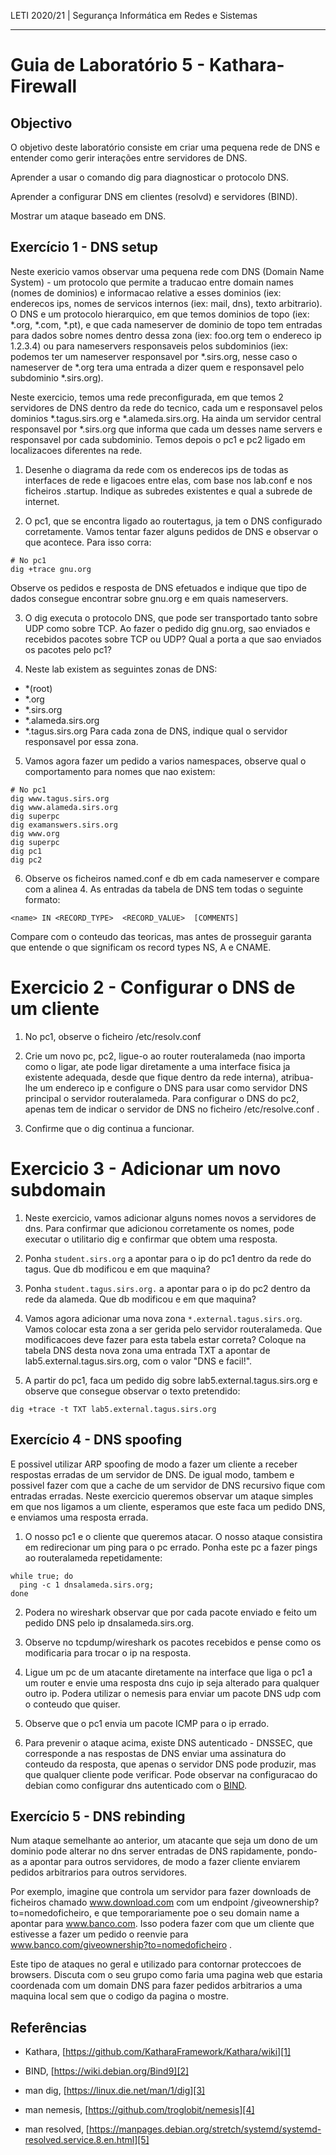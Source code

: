 LETI 2020/21 | Segurança Informática em Redes e Sistemas

---

# Guia de Laboratório 5 - Kathara-Firewall

## Objectivo

O objetivo deste laboratório consiste em criar uma pequena rede de DNS e entender como gerir interações entre servidores de DNS.

Aprender a usar o comando dig para diagnosticar o protocolo DNS.

Aprender a configurar DNS em clientes (resolvd) e servidores (BIND).

Mostrar um ataque baseado em DNS.

## Exercício 1 - DNS setup

Neste exericio vamos observar uma pequena rede com DNS (Domain Name System) - um protocolo que permite a traducao entre domain names (nomes de dominios) e informacao relative a esses dominios (iex: enderecos ips, nomes de servicos internos (iex: mail, dns), texto arbitrario). 
O DNS e um protocolo hierarquico, em que temos dominios de topo (iex: *.org, *.com, *.pt), e que cada nameserver de dominio de topo tem entradas para dados sobre nomes dentro dessa zona (iex: foo.org tem o endereco ip 1.2.3.4) ou para nameservers responsaveis pelos subdominios (iex: podemos ter um nameserver responsavel por *.sirs.org, nesse caso o nameserver de *.org tera uma entrada a dizer quem e responsavel pelo subdominio *.sirs.org).

Neste exercicio, temos uma rede preconfigurada, em que temos 2 servidores de DNS dentro da rede do tecnico, cada um e responsavel pelos dominios *.tagus.sirs.org e *.alameda.sirs.org. Ha ainda um servidor central responsavel por *.sirs.org que informa que cada um desses name servers e responsavel por cada subdominio. Temos depois o pc1 e pc2 ligado em localizacoes diferentes na rede. 

1. Desenhe o diagrama da rede com os enderecos ips de todas as interfaces de rede e ligacoes entre elas, com base nos lab.conf e nos ficheiros .startup. Indique as subredes existentes e qual a subrede de internet.

2. O pc1, que se encontra ligado ao routertagus, ja tem o DNS configurado corretamente. Vamos tentar fazer alguns pedidos de DNS e observar o que acontece. Para isso corra:

```
# No pc1
dig +trace gnu.org
```

Observe os pedidos e resposta de DNS efetuados e indique que tipo de dados consegue encontrar sobre gnu.org e em quais nameservers.

3. O dig executa o protocolo DNS, que pode ser transportado tanto sobre UDP como sobre TCP. Ao fazer o pedido dig gnu.org, sao enviados e recebidos pacotes sobre TCP ou UDP? Qual a porta a que sao enviados os pacotes pelo pc1?


4. Neste lab existem as seguintes zonas de DNS:
+ *(root)
+ *.org 
+ *.sirs.org
+ *.alameda.sirs.org
+ *.tagus.sirs.org
Para cada zona de DNS, indique qual o servidor responsavel por essa zona. 

5. Vamos agora fazer um pedido a varios namespaces, observe qual o comportamento para nomes que nao existem:
```
# No pc1
dig www.tagus.sirs.org
dig www.alameda.sirs.org
dig superpc
dig examanswers.sirs.org
dig www.org
dig superpc
dig pc1
dig pc2
```

6. Observe os ficheiros named.conf e db em cada nameserver e compare com a alinea 4. As entradas da tabela de DNS tem todas o seguinte formato:
```
<name> IN <RECORD_TYPE>  <RECORD_VALUE>  [COMMENTS]
```
Compare com o conteudo das teoricas, mas antes de prosseguir garanta que entende o que significam os record types NS, A e CNAME.

# Exercicio 2 - Configurar o DNS de um cliente
1. No pc1, observe o ficheiro /etc/resolv.conf

2. Crie um novo pc, pc2, ligue-o ao router routeralameda (nao importa como o ligar, ate pode ligar diretamente a uma interface fisica ja existente adequada, desde que fique dentro da rede interna), atribua-lhe um endereco ip e configure o DNS para usar como servidor DNS principal o servidor routeralameda. Para configurar o DNS do pc2, apenas tem de indicar o servidor de DNS no ficheiro /etc/resolve.conf .

3. Confirme que o dig continua a funcionar.

# Exercicio 3 - Adicionar um novo subdomain
1. Neste exercicio, vamos adicionar alguns nomes novos a servidores de dns. Para confirmar que adicionou corretamente os nomes, pode executar o utilitario dig e confirmar que obtem uma resposta.

2. Ponha `student.sirs.org` a apontar para o ip do pc1 dentro da rede do tagus. Que db modificou e em que maquina?

3. Ponha `student.tagus.sirs.org.` a apontar para o ip do pc2 dentro da rede da alameda. Que db modificou e em que maquina?

4. Vamos agora adicionar uma nova zona `*.external.tagus.sirs.org`. Vamos colocar esta zona a ser gerida pelo servidor routeralameda. Que modificacoes deve fazer para esta tabela estar correta? Coloque na tabela DNS desta nova zona uma entrada TXT a apontar de lab5.external.tagus.sirs.org, com o valor "DNS e facil!".

5. A partir do pc1, faca um pedido dig sobre lab5.external.tagus.sirs.org e observe que consegue observar o texto pretendido:
```
dig +trace -t TXT lab5.external.tagus.sirs.org
```
 
## Exercício 4 - DNS spoofing

E possivel utilizar ARP spoofing de modo a fazer um cliente a receber respostas erradas de um servidor de DNS. De igual modo, tambem e possivel fazer com que a cache de um servidor de DNS recursivo fique com entradas erradas. Neste exercicio queremos observar um ataque simples em que nos ligamos a um cliente, esperamos que este faca um pedido DNS, e enviamos uma resposta errada.


1. O nosso pc1 e o cliente que queremos atacar. O nosso ataque consistira em redirecionar um ping para o pc errado. Ponha este pc a fazer pings ao routeralameda repetidamente:
```
while true; do 
  ping -c 1 dnsalameda.sirs.org;
done
```

2. Podera no wireshark observar que por cada pacote enviado e feito um pedido DNS pelo ip dnsalameda.sirs.org.

3. Observe no tcpdump/wireshark os pacotes recebidos e pense como os modificaria para trocar o ip na resposta.

4. Ligue um pc de um atacante diretamente na interface que liga o pc1 a um router e envie uma resposta dns cujo ip seja alterado para qualquer outro ip. Podera utilizar o nemesis para enviar um pacote DNS udp com o conteudo que quiser.

5. Observe que o pc1 envia um pacote ICMP para o ip errado.

6. Para prevenir o ataque acima, existe DNS autenticado - DNSSEC, que corresponde a nas respostas de DNS enviar uma assinatura do conteudo da resposta, que apenas o servidor DNS pode produzir, mas que qualquer cliente pode verificar. Pode observar na configuracao do debian como configurar dns autenticado com o [BIND][2].

## Exercício 5 - DNS rebinding

Num ataque semelhante ao anterior, um atacante que seja um dono de um dominio pode alterar no dns server entradas de DNS rapidamente, pondo-as a apontar para outros servidores, de modo a fazer cliente enviarem pedidos arbitrarios para outros servidores.

Por exemplo, imagine que controla um servidor para fazer downloads de ficheiros chamado www.download.com com um endpoint /giveownership?to=nomedoficheiro, e que temporariamente poe o seu domain name a apontar para www.banco.com. Isso podera fazer com que um cliente que estivesse a fazer um pedido o reenvie para www.banco.com/giveownership?to=nomedoficheiro .

Este tipo de ataques no geral e utilizado para contornar proteccoes de browsers. Discuta com o seu grupo como faria uma pagina web que estaria coordenada com um domain DNS para fazer pedidos arbitrarios a uma maquina local sem que o codigo da pagina o mostre.

## Referências

-   Kathara, [https://github.com/KatharaFramework/Kathara/wiki][1]

-   BIND, [https://wiki.debian.org/Bind9][2]

-   man dig, [https://linux.die.net/man/1/dig][3]

-   man nemesis, [https://github.com/troglobit/nemesis][4]

-   man resolved, [https://manpages.debian.org/stretch/systemd/systemd-resolved.service.8.en.html][5]

  [1]: https://github.com/KatharaFramework/Kathara/wiki
  [2]: https://wiki.debian.org/Bind9
  [3]: https://linux.die.net/man/1/dig
  [4]: https://github.com/troglobit/nemesis
  [5]: https://manpages.debian.org/stretch/systemd/systemd-resolved.service.8.en.html